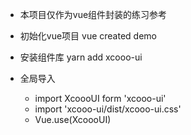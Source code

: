 * 本项目仅作为vue组件封装的练习参考

* 初始化vue项目 vue created demo

* 安装组件库 yarn add xcooo-ui

* 全局导入 
  - import XcoooUI form 'xcooo-ui' 
  - import 'xcooo-ui/dist/xcooo-ui.css'
  - Vue.use(XcoooUI)